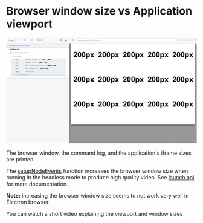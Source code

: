 # Browser window size vs Application viewport

![Showing the window dimensions](images/page.png)

The browser window, the command log, and the application's iframe sizes are printed.

The [setupNodeEvents](cypress.config.js) function increases the browser window size when running in the headless mode to produce high quality video. See [launch api](https://on.cypress.io/browser-launch-api) for more documentation.

**Note:** increasing the browser window size seems to not work very well in Electron browser

You can watch a short video explaining the viewport and window sizes [](https://www.youtube.com/watch?v=2qxbSmSRZQQ)
